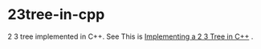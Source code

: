 23tree-in-cpp
=============

2 3 tree implemented in C++. See This is [Implementing a 2 3 Tree in C++](http://cplusplus.kurttest.com/notes/tree23.html ) .
